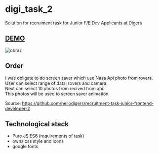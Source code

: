 # digi_task_2
 
 Solution for recruiment task for Junior F/E Dev Applicants at Digers
 
## [DEMO](https://szwarceneger16.github.io/digi_task_2/)
 
![obraz](https://user-images.githubusercontent.com/45860671/116774370-7ca78a80-aa5c-11eb-95b8-d027f302f769.png)


## Order
 I was obligate to do screen saver which use Nasa Api photo from rovers.<br>
 User can select range of data, rovers and camera.<br>
 Next can select 10 photos from recived from api. <br>
 This photos will be used to screen saver animation.<br>
 
 Source: https://github.com/hellodigers/recruitment-task-junior-frontend-developer-2
 
 ## Technological stack
 * Pure JS ES6 (requirements of task)
 * owns css style and icons
 * google fonts
